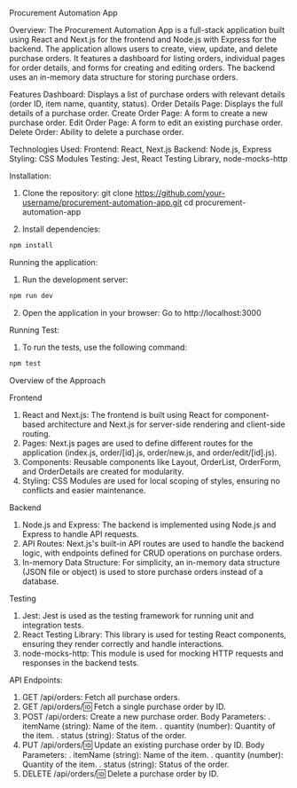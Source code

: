 Procurement Automation App

Overview:
The Procurement Automation App is a full-stack application built using React and Next.js for the frontend and Node.js with Express for the backend. The application allows users to create, view, update, and delete purchase orders. It features a dashboard for listing orders, individual pages for order details, and forms for creating and editing orders. The backend uses an in-memory data structure for storing purchase orders.

Features
Dashboard: Displays a list of purchase orders with relevant details (order ID, item name, quantity, status).
Order Details Page: Displays the full details of a purchase order.
Create Order Page: A form to create a new purchase order.
Edit Order Page: A form to edit an existing purchase order.
Delete Order: Ability to delete a purchase order.

Technologies Used:
Frontend: React, Next.js
Backend: Node.js, Express
Styling: CSS Modules
Testing: Jest, React Testing Library, node-mocks-http

Installation:

1. Clone the repository:
   git clone https://github.com/your-username/procurement-automation-app.git
   cd procurement-automation-app

2. Install dependencies:

```bash
npm install
```

Running the application:

1. Run the development server:

```bash
npm run dev
```

2. Open the application in your browser:
   Go to http://localhost:3000

Running Test:

1. To run the tests, use the following command:

```bash
npm test
```

Overview of the Approach

Frontend

1. React and Next.js: The frontend is built using React for component-based architecture and Next.js for server-side rendering and client-side routing.
2. Pages: Next.js pages are used to define different routes for the application (index.js, order/[id].js, order/new.js, and order/edit/[id].js).
3. Components: Reusable components like Layout, OrderList, OrderForm, and OrderDetails are created for modularity.
4. Styling: CSS Modules are used for local scoping of styles, ensuring no conflicts and easier maintenance.

Backend

1. Node.js and Express: The backend is implemented using Node.js and Express to handle API requests.
2. API Routes: Next.js's built-in API routes are used to handle the backend logic, with endpoints defined for CRUD operations on purchase orders.
3. In-memory Data Structure: For simplicity, an in-memory data structure (JSON file or object) is used to store purchase orders instead of a database.

Testing

1. Jest: Jest is used as the testing framework for running unit and integration tests.
2. React Testing Library: This library is used for testing React components, ensuring they render correctly and handle interactions.
3. node-mocks-http: This module is used for mocking HTTP requests and responses in the backend tests.

API Endpoints:

1. GET /api/orders: Fetch all purchase orders.
2. GET /api/orders/:id: Fetch a single purchase order by ID.
3. POST /api/orders: Create a new purchase order.
   Body Parameters:
   . itemName (string): Name of the item.
   . quantity (number): Quantity of the item.
   . status (string): Status of the order.
4. PUT /api/orders/:id: Update an existing purchase order by ID.
   Body Parameters:
   . itemName (string): Name of the item.
   . quantity (number): Quantity of the item.
   . status (string): Status of the order.
5. DELETE /api/orders/:id: Delete a purchase order by ID.
